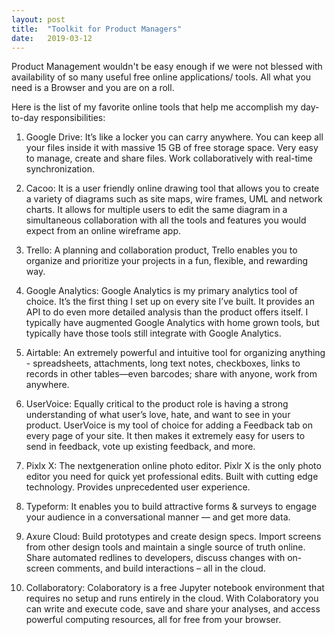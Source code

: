 ```yaml
---
layout: post
title:  "Toolkit for Product Managers"
date:   2019-03-12
---
```

Product Management wouldn't be easy enough if we were not blessed with availability of so many useful free online applications/ tools. All what you need is a Browser and you are on a roll. 

Here is the list of my favorite online tools that help me accomplish my day-to-day responsibilities:

1. Google Drive: It’s like a locker you can carry anywhere. You can keep all your files inside it with massive 15 GB of free storage space. Very easy to manage, create and share files. Work collaboratively with real-time synchronization.

2. Cacoo: It is a user friendly online drawing tool that allows you to create a variety of diagrams such as site maps, wire frames, UML and network charts. It allows for multiple users to edit the same diagram in a simultaneous collaboration with all the tools and features you would expect from an online wireframe app.

3. Trello: A planning and collaboration product, Trello enables you to organize and prioritize your projects in a fun, flexible, and rewarding way.

4. Google Analytics: Google Analytics is my primary analytics tool of choice. It’s the first thing I set up on every site I’ve built. It provides an API to do even more detailed analysis than the product offers itself. I typically have augmented Google Analytics with home grown tools, but typically have those tools still integrate with Google Analytics.

5. Airtable: An extremely powerful and intuitive tool for organizing anything - spreadsheets, attachments, long text notes, checkboxes, links to records in other tables—even barcodes; share with anyone, work from anywhere.

6. UserVoice: Equally critical to the product role is having a strong understanding of what user’s love, hate, and want to see in your product. UserVoice is my tool of choice for adding a Feedback tab on every page of your site. It then makes it extremely easy for users to send in feedback, vote up existing feedback, and more.

7. Pixlx X: The nextgeneration online photo editor. Pixlr X is the only photo editor you need for quick yet professional edits. Built with cutting edge technology. Provides unprecedented user experience.

8. Typeform: It enables you to build attractive forms & surveys to engage your audience in a conversational manner — and get more data.

9. Axure Cloud: Build prototypes and create design specs. Import screens from other design tools and maintain a single source of truth online. Share automated redlines to developers, discuss changes with on-screen comments, and build interactions – all in the cloud.

10. Collaboratory: Colaboratory is a free Jupyter notebook environment that requires no setup and runs entirely in the cloud. With Colaboratory you can write and execute code, save and share your analyses, and access powerful computing resources, all for free from your browser.
